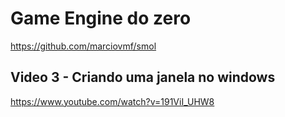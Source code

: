 # Game Engine do zero 

https://github.com/marciovmf/smol

## Video 3 - Criando uma janela no windows

https://www.youtube.com/watch?v=191ViI_UHW8
